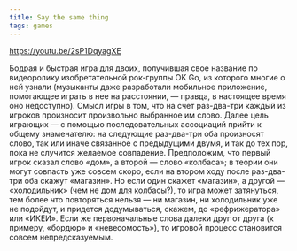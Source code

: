 ```yaml
---
title: Say the same thing
tags: games
---
```


https://youtu.be/2sP1DqyagXE

Бодрая и быстрая игра для двоих, получившая свое название по видеоролику изобретательной рок-группы OK Go, из которого многие о ней узнали (музы­канты даже разработали мобильное приложение, помогающее играть в нее на расстоянии, — правда, в настоящее время оно недоступно). Смысл игры в том, что на счет раз-два-три каждый из игроков произносит произвольно выбранное им слово. Далее цель играющих — с помощью последовательных ассоциаций прийти к общему знаменателю: на следующие раз-два-три оба произносят слово, так или иначе связанное с предыдущими двумя, и так до тех пор, пока не случится желаемое совпадение. Предположим, что первый игрок сказал слово «дом», а второй — слово «колбаса»; в теории они могут совпасть уже совсем скоро, если на втором ходу после раз-два-три оба скажут «магазин». Но если один скажет «магазин», а другой — «холодильник» (чем не дом для колбасы?), то игра может затянуться, тем более что повторяться нельзя — ни магазин, ни холодильник уже не подойдут, и придется додумываться, скажем, до «рефрижератора» или «ИКЕИ». Если же первоначальные слова далеки друг от друга (к примеру, «бордюр» и «невесомость»), то игровой процесс становится совсем непредсказуемым.